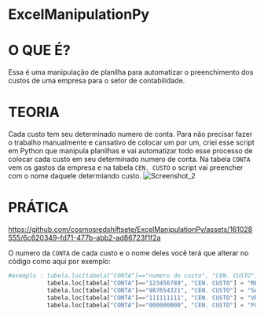 # ExcelManipulationPy

# O QUE É?
Essa é uma manipulação de planilha para automatizar o preenchimento dos custos de uma empresa para o setor de contabilidade.

# TEORIA
Cada custo tem seu determinado numero de conta.
Para não precisar fazer o trabalho manualmente e cansativo de colocar um por um, criei esse script em Python que manipula planilhas e vai automatizar todo esse processo de colocar cada custo em seu determinado numero de conta.
Na tabela `CONTA` vem os gastos da empresa e na tabela `CEN. CUSTO` o script vai preencher com o nome daquele determiando custo.
![Screenshot_2](https://github.com/cosmosredshiftsete/ExcelManipulationPy/assets/161028555/fc358cfa-8fe2-4639-ab44-95f10b9f6c2a)

# PRÁTICA 

https://github.com/cosmosredshiftsete/ExcelManipulationPy/assets/161028555/6c620349-fd71-477b-abb2-ad86723f1f2a

O numero da `CONTA` de cada custo e o nome deles você terá que alterar no código como aqui por exemplo:

```python
#exemplo : tabela.loc[tabela["CONTA"]=="numero do custo", "CEN. CUSTO"] = "nome do custo"
           tabela.loc[tabela["CONTA"]=="123456789", "CEN. CUSTO"] = "RECURSOS HUMANOS"
           tabela.loc[tabela["CONTA"]=="987654321", "CEN. CUSTO"] = "SALARIOS"
           tabela.loc[tabela["CONTA"]=="111111111", "CEN. CUSTO"] = "VR"
           tabela.loc[tabela["CONTA"]=="000000000", "CEN. CUSTO"] = "FGTS"
```
